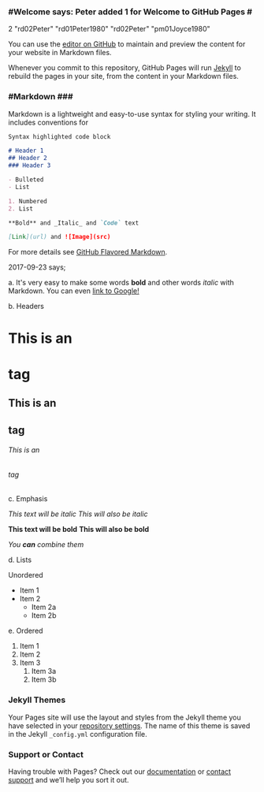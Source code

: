 ### #Welcome says: Peter added 1 for Welcome to GitHub Pages # ###
2	"rd02Peter"	"rd01Peter1980"	"rd02Peter"	"pm01Joyce1980"

You can use the [editor on GitHub](https://github.com/rd02Peter/rd02Peter.github.io/edit/master/README.md) to maintain and preview the content for your website in Markdown files.

Whenever you commit to this repository, GitHub Pages will run [Jekyll](https://jekyllrb.com/) to rebuild the pages in your site, from the content in your Markdown files.

### #Markdown ### #

Markdown is a lightweight and easy-to-use syntax for styling your writing. It includes conventions for

```markdown
Syntax highlighted code block

# Header 1
## Header 2
### Header 3

- Bulleted
- List

1. Numbered
2. List

**Bold** and _Italic_ and `Code` text

[Link](url) and ![Image](src)
```

For more details see [GitHub Flavored Markdown](https://guides.github.com/features/mastering-markdown/).

2017-09-23 says;

a.
It's very easy to make some words **bold** and other words *italic* with Markdown. You can even [link to Google!](http://google.com)

b.
Headers

# This is an <h1> tag
## This is an <h2> tag
###### This is an <h6> tag

c.
Emphasis

*This text will be italic*
_This will also be italic_

**This text will be bold**
__This will also be bold__

_You **can** combine them_

d.
Lists

Unordered

* Item 1
* Item 2
  * Item 2a
  * Item 2b
  
e.
Ordered

1. Item 1
1. Item 2
1. Item 3
   1. Item 3a
   1. Item 3b



### Jekyll Themes

Your Pages site will use the layout and styles from the Jekyll theme you have selected in your [repository settings](https://github.com/rd02Peter/rd02Peter.github.io/settings). The name of this theme is saved in the Jekyll `_config.yml` configuration file.

### Support or Contact

Having trouble with Pages? Check out our [documentation](https://help.github.com/categories/github-pages-basics/) or [contact support](https://github.com/contact) and we’ll help you sort it out.
